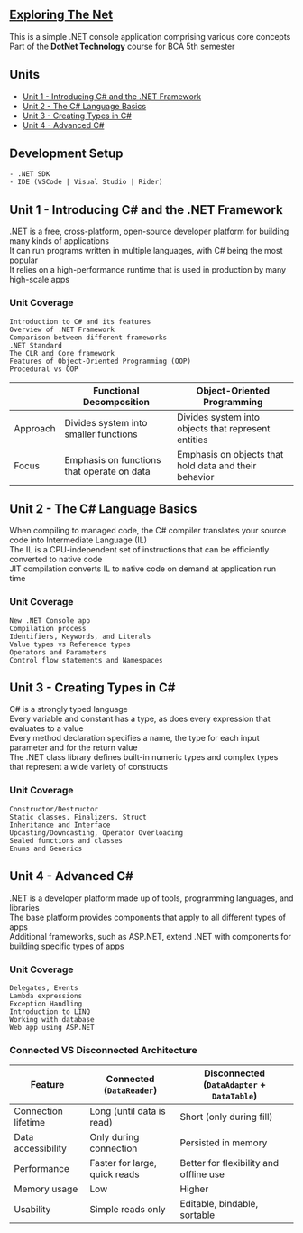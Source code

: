 ## [Exploring The Net](https://yubinkarki.notion.site/DotNet-Technology-d680949c8c4c41d69bbef87ea84a4354)

This is a simple .NET console application comprising various core concepts  
Part of the **DotNet Technology** course for BCA 5th semester

## Units

-   [Unit 1 - Introducing C# and the .NET Framework](#unit-1---introducing-c-and-the-net-framework)
-   [Unit 2 - The C# Language Basics](#unit-2---the-c-language-basics)
-   [Unit 3 - Creating Types in C#](#unit-3---creating-types-in-c)
-   [Unit 4 - Advanced C#](#unit-4---advanced-c)

## Development Setup

```
- .NET SDK
- IDE (VSCode | Visual Studio | Rider)
```

## Unit 1 - Introducing C# and the .NET Framework

.NET is a free, cross-platform, open-source developer platform for building many kinds of
applications  
It can run programs written in multiple languages, with C# being the most popular  
It relies on a high-performance runtime that is used in production by many high-scale apps

### Unit Coverage

```
Introduction to C# and its features
Overview of .NET Framework
Comparison between different frameworks
.NET Standard
The CLR and Core framework
Features of Object-Oriented Programming (OOP)
Procedural vs OOP
```

|          | Functional Decomposition                   | Object-Oriented Programming                           |
| -------- | ------------------------------------------ | ----------------------------------------------------- |
| Approach | Divides system into smaller functions      | Divides system into objects that represent entities   |
| Focus    | Emphasis on functions that operate on data | Emphasis on objects that hold data and their behavior |

## Unit 2 - The C# Language Basics

When compiling to managed code, the C# compiler translates your source code into Intermediate
Language (IL)  
The IL is a CPU-independent set of instructions that can be efficiently converted to native code  
JIT compilation converts IL to native code on demand at application run time

### Unit Coverage

```
New .NET Console app
Compilation process
Identifiers, Keywords, and Literals
Value types vs Reference types
Operators and Parameters
Control flow statements and Namespaces
```

## Unit 3 - Creating Types in C#

C# is a strongly typed language  
Every variable and constant has a type, as does every expression that evaluates to a value  
Every method declaration specifies a name, the type for each input parameter and for the return
value  
The .NET class library defines built-in numeric types and complex types that represent a wide
variety of constructs

### Unit Coverage

```
Constructor/Destructor
Static classes, Finalizers, Struct
Inheritance and Interface
Upcasting/Downcasting, Operator Overloading
Sealed functions and classes
Enums and Generics
```

## Unit 4 - Advanced C#

.NET is a developer platform made up of tools, programming languages, and libraries  
The base platform provides components that apply to all different types of apps  
Additional frameworks, such as ASP.NET, extend .NET with components for building specific types of
apps

### Unit Coverage

```
Delegates, Events
Lambda expressions
Exception Handling
Introduction to LINQ
Working with database
Web app using ASP.NET
```

### Connected VS Disconnected Architecture

| Feature             | Connected (`DataReader`)      | Disconnected (`DataAdapter` + `DataTable`) |
| ------------------- | ----------------------------- | ------------------------------------------ |
| Connection lifetime | Long (until data is read)     | Short (only during fill)                   |
| Data accessibility  | Only during connection        | Persisted in memory                        |
| Performance         | Faster for large, quick reads | Better for flexibility and offline use     |
| Memory usage        | Low                           | Higher                                     |
| Usability           | Simple reads only             | Editable, bindable, sortable               |
